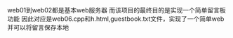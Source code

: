 web01到web02都是基本web服务器
而该项目的最终目的是实现一个简单留言板功能
因此对应是web06.cpp和h.html,guestbook.txt文件，实现了一个简单web并可以将留言保存本地
